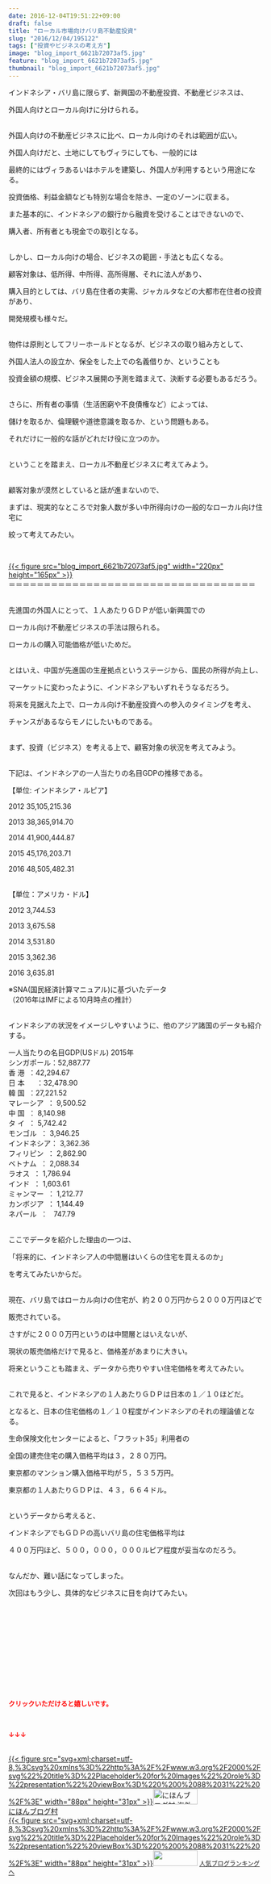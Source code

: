 ```yaml
---
date: 2016-12-04T19:51:22+09:00
draft: false
title: "ローカル市場向けバリ島不動産投資"
slug: "2016/12/04/195122"
tags: ["投資やビジネスの考え方"]
image: "blog_import_6621b72073af5.jpg"
feature: "blog_import_6621b72073af5.jpg"
thumbnail: "blog_import_6621b72073af5.jpg"
---
```

<p>インドネシア・バリ島に限らず、新興国の不動産投資、不動産ビジネスは、</p><p>外国人向けとローカル向けに分けられる。</p><p><br/>外国人向けの不動産ビジネスに比べ、ローカル向けのそれは範囲が広い。</p><p>外国人向けだと、土地にしてもヴィラにしても、一般的には</p><p>最終的にはヴィラあるいはホテルを建築し、外国人が利用するという用途になる。</p><p>投資価格、利益金額なども特別な場合を除き、一定のゾーンに収まる。</p><p>また基本的に、インドネシアの銀行から融資を受けることはできないので、</p><p>購入者、所有者とも現金での取引となる。</p><p><br/>しかし、ローカル向けの場合、ビジネスの範囲・手法とも広くなる。</p><p>顧客対象は、低所得、中所得、高所得層、それに法人があり、</p><p>購入目的としては、バリ島在住者の実需、ジャカルタなどの大都市在住者の投資があり、</p><p>開発規模も様々だ。</p><p><br/>物件は原則としてフリーホールドとなるが、ビジネスの取り組み方として、</p><p>外国人法人の設立か、保全をした上での名義借りか、ということも</p><p>投資金額の規模、ビジネス展開の予測を踏まえて、決断する必要もあるだろう。</p><p><br/>さらに、所有者の事情（生活困窮や不良債権など）によっては、</p><p>儲けを取るか、倫理観や道徳意識を取るか、という問題もある。</p><p>それだけに一般的な話がどれだけ役に立つのか。</p><p><br/>ということを踏まえ、ローカル不動産ビジネスに考えてみよう。</p><p><br/>顧客対象が漠然としていると話が進まないので、</p><p>まずは、現実的なところで対象人数が多い中所得向けの一般的なローカル向け住宅に</p><p>絞って考えてみたい。</p><p> </p><p><a href="blog_import_6621b72187fd7.jpg">{{< figure src="blog_import_6621b72073af5.jpg" width="220px" height="165px" >}}</a><br/>＝＝＝＝＝＝＝＝＝＝＝＝＝＝＝＝＝＝＝＝＝＝＝＝＝＝＝＝＝＝＝＝＝＝＝</p><p><br/>先進国の外国人にとって、１人あたりＧＤＰが低い新興国での</p><p>ローカル向け不動産ビジネスの手法は限られる。</p><p>ローカルの購入可能価格が低いためだ。</p><p><br/>とはいえ、中国が先進国の生産拠点というステージから、国民の所得が向上し、</p><p>マーケットに変わったように、インドネシアもいずれそうなるだろう。</p><p>将来を見据えた上で、ローカル向け不動産投資への参入のタイミングを考え、</p><p>チャンスがあるならモノにしたいものである。</p><p><br/>まず、投資（ビジネス）を考える上で、顧客対象の状況を考えてみよう。</p><p><br/>下記は、インドネシアの一人当たりの名目GDPの推移である。</p><p>【単位: インドネシア・ルピア】</p><p>2012 35,105,215.36</p><p>2013 38,365,914.70</p><p>2014 41,900,444.87</p><p>2015 45,176,203.71</p><p>2016 48,505,482.31</p><p><br/>【単位：アメリカ・ドル】</p><p>2012 3,744.53</p><p>2013 3,675.58</p><p>2014 3,531.80</p><p>2015 3,362.36</p><p>2016 3,635.81</p><p>※SNA(国民経済計算マニュアル)に基づいたデータ<br/>（2016年はIMFによる10月時点の推計）</p><p><br/>インドネシアの状況をイメージしやすいように、他のアジア諸国のデータも紹介する。</p><p>一人当たりの名目GDP(USドル) 2015年<br/>シンガポール：52,887.77<br/>香 港  ：42,294.67<br/>日 本      ：32,478.90<br/>韓 国  ：27,221.52<br/>マレーシア  ： 9,500.52<br/>中 国  ： 8,140.98<br/>タ イ  ： 5,742.42<br/>モンゴル  ： 3,946.25<br/>インドネシア： 3,362.36<br/>フィリピン  ： 2,862.90<br/>ベトナム  ： 2,088.34<br/>ラオス  ： 1,786.94<br/>インド  ： 1,603.61<br/>ミャンマー  ： 1,212.77<br/>カンボジア  ： 1,144.49<br/>ネパール  ：   747.79</p><p><br/>ここでデータを紹介した理由の一つは、</p><p>「将来的に、インドネシア人の中間層はいくらの住宅を買えるのか」</p><p>を考えてみたいからだ。</p><p><br/>現在、バリ島ではローカル向けの住宅が、約２００万円から２０００万円ほどで</p><p>販売されている。</p><p>さすがに２０００万円というのは中間層とはいえないが、</p><p>現状の販売価格だけで見ると、価格差があまりに大きい。</p><p>将来ということも踏まえ、データから売りやすい住宅価格を考えてみたい。</p><p><br/>これで見ると、インドネシアの１人あたりＧＤＰは日本の１／１０ほどだ。</p><p>となると、日本の住宅価格の１／１０程度がインドネシアのそれの理論値となる。</p><p>生命保険文化センターによると、「フラット35」利用者の</p><p>全国の建売住宅の購入価格平均は３，２８０万円。</p><p>東京都のマンション購入価格平均が５，５３５万円。</p><p>東京都の１人あたりＧＤＰは、４３，６６４ドル。</p><p><br/>というデータから考えると、</p><p>インドネシアでもＧＤＰの高いバリ島の住宅価格平均は</p><p>４００万円ほど、５００，０００，０００ルピア程度が妥当なのだろう。</p><p><br/>なんだか、難い話になってしまった。</p><p>次回はもう少し、具体的なビジネスに目を向けてみたい。</p><p> </p><p> </p><p> </p><p> </p><p> </p><p> </p><p><font color="#ff0000" size="2"><strong>クリックいただけると嬉しいです。</strong></font></p><p></p><p> </p><p><font color="#ff0000" size="2"><strong>↓↓↓</strong></font></p><p><br/><a href="ranking.html?p_cid=01260127" target="_blank">{{< figure src="svg+xml;charset=utf-8,%3Csvg%20xmlns%3D%22http%3A%2F%2Fwww.w3.org%2F2000%2Fsvg%22%20title%3D%22Placeholder%20for%20Images%22%20role%3D%22presentation%22%20viewBox%3D%220%200%2088%2031%22%20%2F%3E" width="88px" height="31px" >}}<noscript><img width="88" height="31" alt="にほんブログ村 海外生活ブログ バリ島情報へ" src="https://img-proxy.blog-video.jp/images?url=http%3A%2F%2Foverseas.blogmura.com%2Fbali%2Fimg%2Fbali88_31.gif" border="0"></noscript></a><br/><a href="ranking.html?p_cid=01260127" target="_blank">にほんブログ村</a><br/><a title="人気ブログランキングへ" href="link.php?1804582">{{< figure src="svg+xml;charset=utf-8,%3Csvg%20xmlns%3D%22http%3A%2F%2Fwww.w3.org%2F2000%2Fsvg%22%20title%3D%22Placeholder%20for%20Images%22%20role%3D%22presentation%22%20viewBox%3D%220%200%2088%2031%22%20%2F%3E" width="88px" height="31px" >}}<noscript><img width="88" height="31" src="https://blog.with2.net/img/banner/banner_22.gif" border="0"></noscript></a> <a style="font-size: 12px;" href="link.php?1804582">人気ブログランキングへ</a></p>

